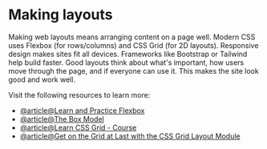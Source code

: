 # Making layouts

Making web layouts means arranging content on a page well. Modern CSS uses Flexbox (for rows/columns) and CSS Grid (for 2D layouts). Responsive design makes sites fit all devices. Frameworks like Bootstrap or Tailwind help build faster. Good layouts think about what's important, how users move through the page, and if everyone can use it. This makes the site look good and work well.

Visit the following resources to learn more:

- [@article@Learn and Practice Flexbox](https://flexboxfroggy.com/)
- [@article@The Box Model](https://developer.mozilla.org/en-US/docs/Learn/CSS/Building_blocks/The_box_model)
- [@article@Learn CSS Grid - Course](https://cssgrid.io/)
- [@article@Get on the Grid at Last with the CSS Grid Layout Module](https://thenewstack.io/get-grid-last-css-grid-template-markup/)
